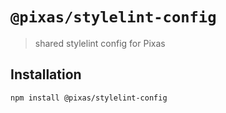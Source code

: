 # `@pixas/stylelint-config`

> shared stylelint config for Pixas

## Installation

```bash
npm install @pixas/stylelint-config
```
